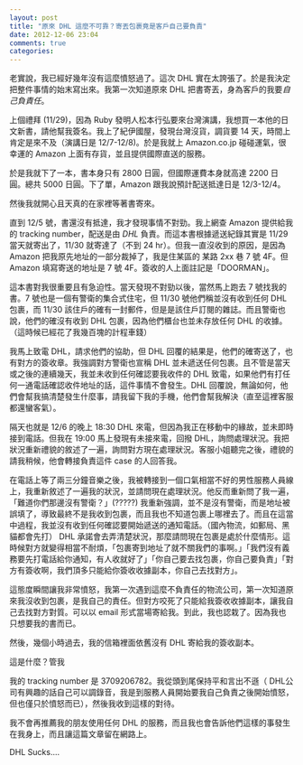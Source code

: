 ```yaml
---
layout: post
title: "原來 DHL 這麼不可靠？寄丟包裹竟是客戶自己要負責"
date: 2012-12-06 23:04
comments: true
categories: 
---
```


老實說，我已經好幾年沒有這麼憤怒過了。這次 DHL 實在太誇張了。於是我決定把整件事情的始末寫出來。我第一次知道原來 DHL 把書寄丟，身為客戶的我要*自己負責任*。

上個禮拜 (11/29)，因為 Ruby 發明人松本行弘要來台灣演講，我想買一本他的日文新書，請他幫我簽名。我上了紀伊國屋，發現台灣沒貨，調貨要 14 天，時間上肯定是來不及（演講日是 12/7-12/8)。於是我就上 Amazon.co.jp 碰碰運氣，很幸運的 Amazon 上面有存貨，並且提供國際直送的服務。

於是我就下了一本，書本身只有 2800 日圓，但國際運費本身就高達 2200 日圓。總共 5000 日圓。下了單，Amazon 跟我說預計配送抵達日是 12/3-12/4。

然後我就開心且天真的在家裡等著書寄來。

直到 12/5 號，書還沒有抵達，我才發現事情不對勁。我上網查 Amazon 提供給我的 tracking number，配送是由 *DHL* 負責。而這本書根據遞送紀錄其實是 11/29 當天就寄出了，11/30 就寄達了（不到 24 hr）。但我一直沒收到的原因，是因為 Amazon 把我原先地址的一部分裁掉了，我是住某區的 某路 2xx 巷 7 號 4F。但 Amazon 填寫寄送的地址是 7 號 4F。簽收的人上面註記是「DOORMAN」。

這本書對我很重要且有急迫性。當天發現不對勁以後，當然馬上跑去 7 號找我的書。7 號也是一個有警衛的集合式住宅，但 11/30 號他們稱並沒有收到任何 DHL 包裹，而 11/30 該住戶的確有一封郵件，但是是該住戶訂閱的雜誌。而且警衛也說，他們的確沒有收到 DHL 包裹，因為他們櫃台也並未存放任何 DHL 的收據。（這時候已經花了我幾百塊的計程車錢）

我馬上致電 DHL，請求他們的協助，但 DHL 回覆的結果是，他們的確寄送了，也有對方的簽收章。我強調對方警衛也宣稱 DHL 並未遞送任何包裹。且不管是當天或之後的連續幾天，我並未收到任何確認要我收件的 DHL 致電，如果他們有打任何一通電話確認收件地址的話，這件事情不會發生。DHL 回覆說，無論如何，他們會幫我搞清楚發生什麼事，請我留下我的手機，他們會幫我解決（直至這裡客服都還蠻客氣）。

隔天也就是 12/6 的晚上 18:30 DHL 來電，但因為我正在移動中的緣故，並未即時接到電話。但我在 19:00 馬上發現有未接來電，回撥 DHL，詢問處理狀況。我把狀況重新禮貌的敘述了一遍，詢問對方現在處理狀況。客服小姐聽完之後，禮貌的請我稍候，他會轉接負責這件 case 的人回答我。

在電話上等了兩三分鐘音樂之後，我被轉接到一個口氣相當不好的男性服務人員線上，我重新敘述了一遍我的狀況，並請問現在處理狀況。他反而重新問了我一遍，「難道你們那邊沒有警衛？」(?????) 我重新強調，並不是沒有警衛，而是地址被誤填了，導致最終不是我收到包裹，而且我也不知道包裹上哪裡去了。而且在這當中過程，我並沒有收到任何確認要開始遞送的通知電話。（國內物流，如郵局、黑貓都會先打）
DHL 承諾會去弄清楚狀況，那麼請問現在包裹是處於什麼情形。這時候對方就變得相當不耐煩，「包裹寄到地址了就不關我們的事啊。」「我們沒有義務要先打電話給你通知，有人收就好了」「你自己要去找包裹，你自己要負責」「對方有簽收啊，我們頂多只能給你簽收收據副本，你自己去找對方」。

這態度瞬間讓我非常憤怒，我第一次遇到這麼不負責任的物流公司，第一次知道原來我沒收到包裹，是我自己的責任。但對方咬死了只能給我簽收收據副本，讓我自己去找對方對質。可以以 email 形式當場寄給我。到此，我也認栽了。因為我也只想要我的書而已。

然後，幾個小時過去，我的信箱裡面依舊沒有 DHL 寄給我的簽收副本。

這是什麼？管我


我的 tracking number 是 3709206782。我從頭到尾保持平和言出不遜（ DHL公司有興趣的話自己可以調錄音，我是到服務人員開始要我自己負責之後開始憤怒，但也僅只於憤怒而已），然後我收到這樣的對待。


我不會再推薦我的朋友使用任何 DHL 的服務，而且我也會告訴他們這樣的事發生在我身上，而且讓這篇文章留在網路上。


DHL Sucks....




